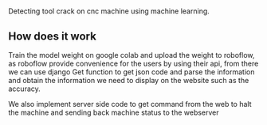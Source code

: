 # 
Detecting tool crack on cnc machine using machine learning.

## How does it work
Train the model weight on google colab and upload the weight to roboflow, as roboflow provide convenience for the users by using their api, from there we can use django Get function to get json code and parse the information and obtain the information we need to display on the website such as the accuracy.

We also implement server side code to get command from the web to halt the machine and sending back machine status to the webserver  

